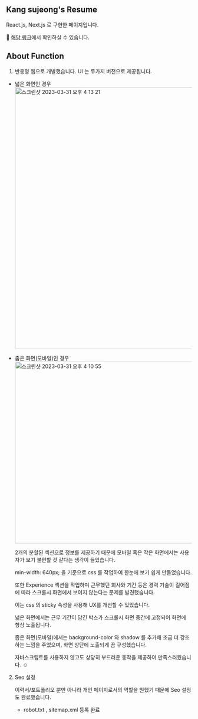 ## Kang sujeong's Resume

React.js, Next.js 로 구현한 페이지입니다.

📢 [해당 링크](https://ksj-frontend-dev.web.app/)에서 확인하실 수 있습니다.

## About Function

1. 반응형 웹으로 개발했습니다.
   UI 는 두가지 버전으로 제공됩니다.

- 넓은 화면인 경우
  <img width="709" alt="스크린샷 2023-03-31 오후 4 13 21" src="https://user-images.githubusercontent.com/45249021/229049731-a3b0e5a3-d9ca-434e-9dcc-9807cb810cf1.png">

- 좁은 화면(모바일)인 경우
  <img width="492" alt="스크린샷 2023-03-31 오후 4 10 55" src="https://user-images.githubusercontent.com/45249021/229049199-b27dea11-8ede-4d7e-8123-71d244cc1f7f.png">

  2개의 분할된 섹션으로 정보를 제공하기 때문에 모바일 혹은 작은 화면에서는 사용자가 보기 불편할 것 같다는 생각이 들었습니다.

  min-width: 640px; 을 기준으로 css 를 작업하여 한눈에 보기 쉽게 만들었습니다.

  또한 Experience 섹션을 작업하며 근무했던 회사와 기간 등은 경력 기술이 길어짐에 따라 스크롤시 화면에서 보이지 않는다는 문제를 발견했습니다.

  이는 css 의 sticky 속성을 사용해 UX를 개선할 수 있었습니다.

  넓은 화면에서는 근무 기간이 담긴 박스가 스크롤시 화면 중간에 고정되어 화면에 항상 노출됩니다.

  좁은 화면(모바일)에서는 background-color 와 shadow 를 추가해 조금 더 강조하는 느낌을 주었으며, 화면 상단에 노출되게 끔 구성했습니다.

  자바스크립트를 사용하지 않고도 상당히 부드러운 동작을 제공하여 만족스러웠습니다. ☺️

2. Seo 설정

   이력서/포트폴리오 뿐만 아니라 개인 페이지로서의 역할을 원했기 때문에 Seo 설정도 완료했습니다.

   - robot.txt , sitemap.xml 등록 완료
